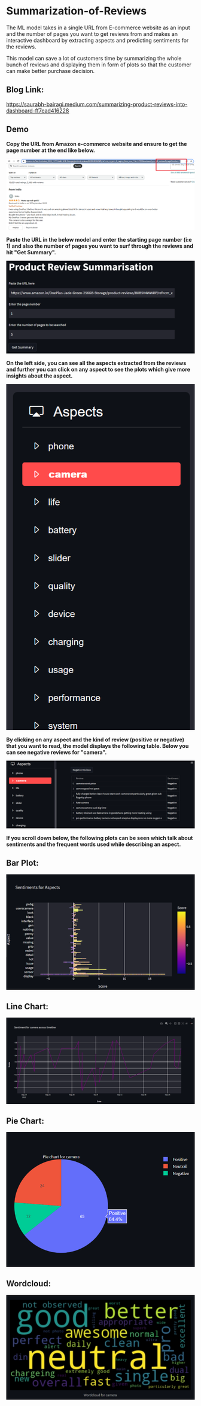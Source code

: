 
# Summarization-of-Reviews

The ML model takes in a single URL from E-commerce website as an input
and the number of pages you want to get reviews from and makes an interactive
dashboard by extracting aspects and predicting sentiments for the reviews.

This model can save a lot of customers time by summarizing the whole bunch of
reviews and displaying them in form of plots so that the customer can make
better purchase decision.


## Blog Link:

https://saurabh-bairagi.medium.com/summarizing-product-reviews-into-dashboard-ff7ead416228

## Demo

**Copy the URL from Amazon e-commerce website and ensure to get the page number at the end like below.**

![url](url.PNG)

**Paste the URL in the below model and enter the starting page number (i:e 1) and also 
the number of pages you want to surf through the reviews and hit "Get Summary".**

![demo1](demo1.PNG)


**On the left side, you can see all the aspects extracted from the reviews and further
you can click on any aspect to see the plots which give more insights about the aspect.**

![asp](aspects.PNG)

**By clicking on any aspect and the kind of review (positive or negative) that you want to read,
the model displays the following table. Below you can see negative reviews for "camera".**

![cam](camera_negative.PNG)

**If you scroll down below, the following plots can be seen which talk about
sentiments and the frequent words used while describing an aspect.**

## Bar Plot:

![d1](overall_senti.PNG)

## Line Chart:

![d2](line_chart.PNG)

## Pie Chart:

![d4](pie_camera.PNG)

## Wordcloud:

![d3](wc.PNG)




